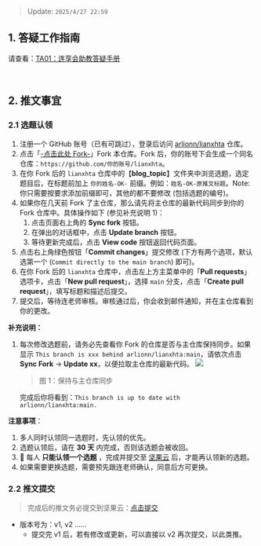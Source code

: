 > Update: `2025/4/27 22:59`

## 1. 答疑工作指南

请查看：[TA01：连享会助教答疑手册](https://github.com/arlionn/lianxhta/blob/main/_doc_/TA01-QA.md)

&emsp; 

## 2. 推文事宜

### 2.1 选题认领
1. 注册一个 GitHub 账号（已有可跳过），登录后访问 [arlionn/lianxhta](https://github.com/arlionn/lianxhta) 仓库。
2. 点击「[-点击此处 Fork-](https://github.com/arlionn/lianxhta/fork)」Fork 本仓库。Fork 后，你的账号下会生成一个同名仓库：`https://github.com/你的账号/lianxhta`。
3. 在你 Fork 后的 `lianxhta` 仓库中的【**blog_topic**】文件夹中浏览选题，选定题目后，在标题前加上 `你的姓名-OK-` 前缀。例如：`姓名-OK-原推文标题`。Note: 你只需要按要求添加前缀即可，其他的都不要修改 (包括选题的编号)。
4. 如果你在几天前 Fork 了主仓库，那么请先将主仓库的最新代码同步到你的 Fork 仓库中。具体操作如下 (参见补充说明 1)：
   1. 点击页面右上角的 **Sync fork** 按钮。
   2. 在弹出的对话框中，点击 **Update branch** 按钮。
   3. 等待更新完成后，点击 **View code** 按钮返回代码页面。
5. 点击右上角绿色按钮「**Commit changes**」提交修改 (下方有两个选项，默认选第一个 (`Commit directly to the main branch`) 即可)。
6. 在你 Fork 后的 `lianxhta` 仓库中，点击左上方主菜单中的「**Pull requests**」选项卡，点击「**New pull request**」，选择 `main` 分支，点击「**Create pull request**」，填写标题和描述后提交。
7. 提交后，等待连老师审核。审核通过后，你会收到邮件通知，并在主仓库看到你的更改。

**补充说明：**

1. 每次修改选题前，请务必先查看你 Fork 的仓库是否与主仓库保持同步。如果显示 `This branch is xxx behind arlionn/lianxhta:main`，请依次点击 **Sync Fork** &rarr; **Update xx**，以便拉取主仓库的最新代码。
   ![](https://fig-lianxh.oss-cn-shenzhen.aliyuncs.com/20250428090708.png)
   > 图 1：保持与主仓库同步   

   完成后你将看到：`This branch is up to date with arlionn/lianxhta:main.` 


**注意事项**：
1. 多人同时认领同一选题时，先认领的优先。
2. 选题认领后，请在 **30 天** 内完成，否则该选题会被收回。
3. &#x1F34E; 每人 **只能认领一个选题** ，完成并提交至 [坚果云](https://workspace.jianguoyun.com/inbox/collect/57246515e7e142b68971ac22f2bda5d0/submit) 后，才能再认领新的选题。 
4. 如果需要更换选题，需要预先跟连老师确认，同意后方可更换。  

### 2.2 推文提交

> 完成后的推文务必提交到坚果云：[点击提交](https://workspace.jianguoyun.com/inbox/collect/57246515e7e142b68971ac22f2bda5d0/submit)

- 版本号为：v1, v2 ……
  - 提交完 v1 后，若有修改或更新，可以直接以 v2 再次提交，以此类推。 



